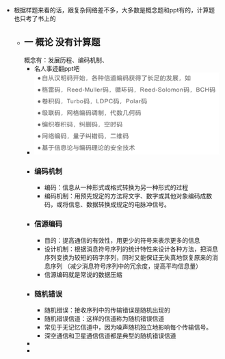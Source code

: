 - 根据样题来看的话，跟复杂网络差不多，大多数是概念题和ppt有的，计算题也只考了书上的
	- ## 一 概论 没有计算题
	  概念有：发展历程、编码机制、
		- 名人事迹翻ppt吧
		- ![image.png](../assets/image_1734085134993_0.png)
		- ### 编码机制
			- 编码：信息从一种形式或格式转换为另一种形式的过程
			- 编码机制：用预先规定的方法将文字、数字或其他对象编码成数码，或将信息、数据转换成规定的电脉冲信号。
		- ### 信源编码
			- 目的：提高通信的有效性，用更少的符号来表示更多的信息
			- 设计机制：根据消息符号序列的统计特性来设计各种方法，把消息序列变换为较短的码字序列，同时又能保证无失真地恢复原来的消息序列
			  （减少消息符号序列中的冗余度，提高平均信息量）
			- 信源编码就是常说的数据压缩
		- ### 随机错误
			- 随机错误：接收序列中的传输错误是随机出现的
			- 随机错误信道：这样的信道称为随机错误信道
			- 常见于无记忆信道中，因为噪声随机独立地影响每个传输信号。
			- 深空通信和卫星通信信道都是典型的随机错误信道
		-
		-